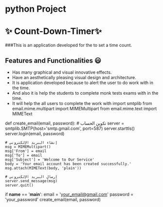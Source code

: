 # python Project
# ✨ Count-Down-Timer✨

###This is an application developed for the to set a time count.


## Features and Functionalities 😃

- Has many graphical and visual innovative effects.
- Have an aesthetically pleasing visual design and architecture.
- It is application developed because to alert the user to do work with in the time.
- And also it is help the students to complete monk tests exams with in the time. 
- It will help the all users to complete the work with import smtplib
from email.mime.multipart import MIMEMultipart
from email.mime.text import MIMEText

def create_email(email, password):
    # تكوين الحساب
    server = smtplib.SMTP(host='smtp.gmail.com', port=587)
    server.starttls()
    server.login(email, password)

    # إنشاء البريد الإلكتروني
    msg = MIMEMultipart()
    msg['From'] = email
    msg['To'] = email
    msg['Subject'] = 'Welcome to Our Service'
    body = 'Your email account has been created successfully.'
    msg.attach(MIMEText(body, 'plain'))

    # إرسال البريد الإلكتروني
    server.send_message(msg)
    server.quit()

if __name__ == '__main__':
    email = 'your_email@gmail.com'
    password = 'your_password'
    create_email(email, password)

